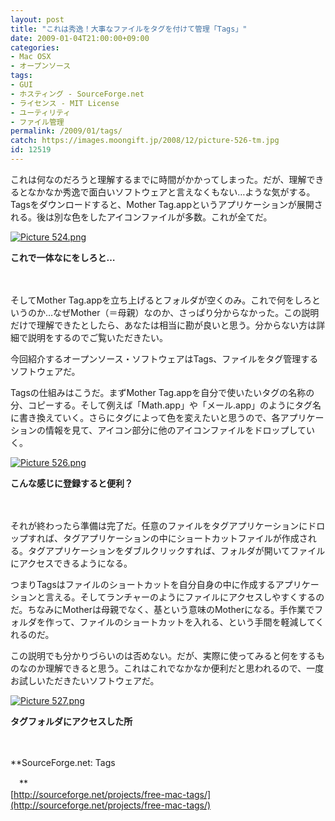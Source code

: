 ```yaml
---
layout: post
title: "これは秀逸！大事なファイルをタグを付けて管理「Tags」"
date: 2009-01-04T21:00:00+09:00
categories:
- Mac OSX
- オープンソース
tags: 
- GUI
- ホスティング - SourceForge.net
- ライセンス - MIT License
- ユーティリティ
- ファイル管理
permalink: /2009/01/tags/
catch: https://images.moongift.jp/2008/12/picture-526-tm.jpg
id: 12519
---
```

これは何なのだろうと理解するまでに時間がかかってしまった。だが、理解できるとなかなか秀逸で面白いソフトウェアと言えなくもない…ような気がする。Tagsをダウンロードすると、Mother Tag.appというアプリケーションが展開される。後は別な色をしたアイコンファイルが多数。これが全てだ。

  

[![Picture 524.png](https://images.moongift.jp/2008/12/picture-524-tm.jpg)](https://images.moongift.jp/2008/12/picture-524.png)  
  
**これで一体なにをしろと…**

  

　

  

そしてMother Tag.appを立ち上げるとフォルダが空くのみ。これで何をしろというのか…なぜMother（＝母親）なのか、さっぱり分からなかった。この説明だけで理解できたとしたら、あなたは相当に勘が良いと思う。分からない方は詳細で説明をするのでご覧いただきたい。

  

今回紹介するオープンソース・ソフトウェアはTags、ファイルをタグ管理するソフトウェアだ。

  
<!--more-->

Tagsの仕組みはこうだ。まずMother Tag.appを自分で使いたいタグの名称の分、コピーする。そして例えば「Math.app」や「メール.app」のようにタグ名に書き換えていく。さらにタグによって色を変えたいと思うので、各アプリケーションの情報を見て、アイコン部分に他のアイコンファイルをドロップしていく。

  

[![Picture 526.png](https://images.moongift.jp/2008/12/picture-526-tm.jpg)](https://images.moongift.jp/2008/12/picture-526.png)  
  
**こんな感じに登録すると便利？**

  

　

  

それが終わったら準備は完了だ。任意のファイルをタグアプリケーションにドロップすれば、タグアプリケーションの中にショートカットファイルが作成される。タグアプリケーションをダブルクリックすれば、フォルダが開いてファイルにアクセスできるようになる。

  

つまりTagsはファイルのショートカットを自分自身の中に作成するアプリケーションと言える。そしてランチャーのようにファイルにアクセスしやすくするのだ。ちなみにMotherは母親でなく、基という意味のMotherになる。手作業でフォルダを作って、ファイルのショートカットを入れる、という手間を軽減してくれるのだ。

  

この説明でも分かりづらいのは否めない。だが、実際に使ってみると何をするものなのか理解できると思う。これはこれでなかなか便利だと思われるので、一度お試しいただきたいソフトウェアだ。

  

[![Picture 527.png](https://images.moongift.jp/2008/12/picture-527-tm.jpg)](https://images.moongift.jp/2008/12/picture-527.png)  
  
**タグフォルダにアクセスした所**

  

　

  

**SourceForge.net: Tags  
  
　**  
  [http://sourceforge.net/projects/free-mac-tags/](http://sourceforge.net/projects/free-mac-tags/)

  
